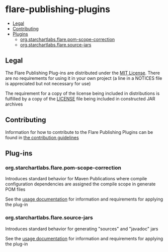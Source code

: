 # flare-publishing-plugins

* [Legal](#legal)
* [Contributing](#contributing)
* [Plugins](#plugins)
    * [org.starchartlabs.flare.pom-scope-correction](#org.starchartlabs.flare.pom-scope-correction)
    * [org.starchartlabs.flare.source-jars](#org.starchartlabs.flare.source-jars)

## Legal

The Flare Publishing Plug-ins are distributed under the [MIT License](https://opensource.org/licenses/MIT). There are no requirements for using it in your own project (a line in a NOTICES file is appreciated but not necessary for use)

The requirement for a copy of the license being included in distributions is fulfilled by a copy of the [LICENSE](./LICENSE) file being included in constructed JAR archives

## Contributing

Information for how to contribute to the Flare Publishing Plugins can be found in [the contribution guidelines](CONTRIBUTING.md)

## Plug-ins

### org.starchartlabs.flare.pom-scope-correction

Introduces standard behavior for Maven Publications where compile configuration dependencies are assigned the compile scope in generate POM files

See the [usage documentation](./doc/pom-scope-correction.md) for information and requirements for applying the plug-in

### org.starchartlabs.flare.source-jars

Introduces standard behavior for generating "sources" and "javadoc" jars

See the [usage documentation](./doc/source-jars.md) for information and requirements for applying the plug-in
